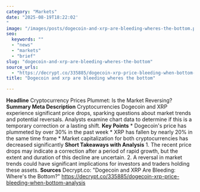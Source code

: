 ```yaml
---
category: "Markets"
date: "2025-08-19T18:22:02'"
image: "/images/posts/dogecoin-and-xrp-are-bleeding-wheres-the-bottom.png"
seo:
  keywords: ""
  - "news"
  - "markets"
  - "brief"
slug: "dogecoin-and-xrp-are-bleeding-wheres-the-bottom"
source_urls:
  - "https://decrypt.co/335885/dogecoin-xrp-price-bleeding-when-bottom-analysis"
title: "Dogecoin and xrp are bleeding wheres the bottom"

---
```


**Headline** Cryptocurrency Prices Plummet: Is the Market Reversing?  **Summary Meta Description** Cryptocurrencies Dogecoin and XRP experience significant price drops, sparking questions about market trends and potential reversals. Analysts examine chart data to determine if this is a temporary correction or a lasting shift.  **Key Points**  * Dogecoin's price has plummeted by over 30% in the past week * XRP has fallen by nearly 20% in the same time frame * Market capitalization for both cryptocurrencies has decreased significantly  **Short Takeaways with Analysis**  1. The recent price drops may indicate a correction after a period of rapid growth, but the extent and duration of this decline are uncertain. 2. A reversal in market trends could have significant implications for investors and traders holding these assets.  **Sources** Decrypt.co: "Dogecoin and XRP Are Bleeding: Where's the Bottom?" https://decrypt.co/335885/dogecoin-xrp-price-bleeding-when-bottom-analysis